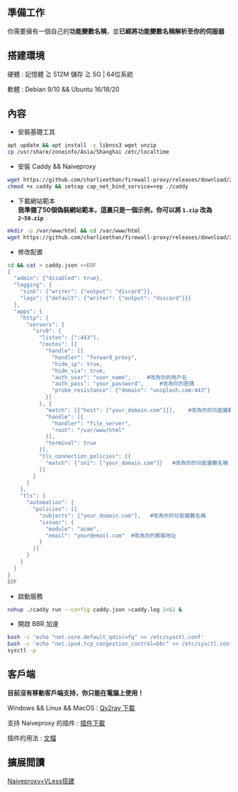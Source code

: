 ## 準備工作
你需要擁有一個自己的**功能變數名稱**，並**已經將功能變數名稱解析至你的伺服器**    
## 搭建環境
硬體 : 記憶體 ≧ 512M 儲存 ≧ 5G | 64位系統     

軟體 : Debian 9/10 && Ubuntu 16/18/20
## 內容
- 安裝基礎工具  
```bash
apt update && apt install -y libnss3 wget unzip
cp /usr/share/zoneinfo/Asia/Shanghai /etc/localtime
```
- 安裝 Caddy && Naiveproxy  
```bash
wget https://github.com/charlieethan/firewall-proxy/releases/download/2.1.1/caddy
chmod +x caddy && setcap cap_net_bind_service=+ep ./caddy
```
- 下載網站範本    
**我準備了50個偽裝網站範本，這裏只是一個示例，你可以將 `1.zip` 改為 `2~50.zip`**   
```bash
mkdir -p /var/www/html && cd /var/www/html
wget https://github.com/charlieethan/firewall-proxy/releases/download/2.1.1-t/1.zip && unzip 1.zip 
```
- 修改配置
```bash
cd && cat > caddy.json <<EOF
{ 
  "admin": {"disabled": true},
  "logging": {
    "sink": {"writer": {"output": "discard"}},
    "logs": {"default": {"writer": {"output": "discard"}}}
  },
  "apps": {
    "http": {
      "servers": {
        "srv0": {
          "listen": [":443"],
          "routes": [{
            "handle": [{
              "handler": "forward_proxy",
              "hide_ip": true,
              "hide_via": true,
              "auth_user": "user_name",     #改為你的用戶名
              "auth_pass": "your_password",     #改為你的密碼
              "probe_resistance": {"domain": "unsplash.com:443"}
            }]
          }, {
            "match": [{"host": ["your_domain.com"]}],    #改為你的功能變數名稱
            "handle": [{
              "handler": "file_server",
              "root": "/var/www/html"
            }],
            "terminal": true
          }],
          "tls_connection_policies": [{
            "match": {"sni": ["your_domain.com"]}   #改為你的功能變數名稱
          }]
        }
      }
    },
    "tls": {
      "automation": {
        "policies": [{
          "subjects": ["your_domain.com"],   #改為你的功能變數名稱
          "issuer": {
            "module": "acme",
            "email": "your@email.com"  #改為你的郵箱地址
          }
        }]
      }
    }
  }
}
EOF
```
- 啟動服務  
```bash
nohup ./caddy run --config caddy.json >caddy.log 2<&1 &
```
- 開啟 BBR 加速
```bash
bash -c 'echo "net.core.default_qdisc=fq" >> /etc/sysctl.conf'
bash -c 'echo "net.ipv4.tcp_congestion_control=bbr" >> /etc/sysctl.conf'
sysctl -p
```
## 客戶端
**目前沒有移動客戶端支持，你只能在電腦上使用！**      

Windows && Linux && MacOS : [Qv2ray 下載](https://github.com/Qv2ray/Qv2ray/releases)       

支持 Naiveproxy 的插件 : [插件下載](https://github.com/Qv2ray/QvPlugin-NaiveProxy/releases)    

插件的用法 : [文檔](https://qv2ray.net/plugins/usage.html) 
## 擴展閲讀
[Naiveproxy+VLess搭建](https://blog.charlieethan.com/index.php/archives/539.html)